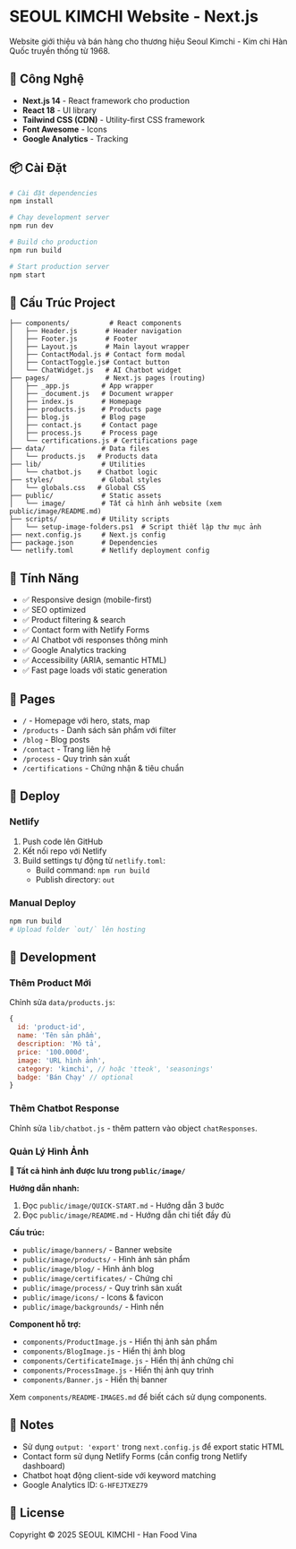 # SEOUL KIMCHI Website - Next.js

Website giới thiệu và bán hàng cho thương hiệu Seoul Kimchi - Kim chi Hàn Quốc truyền thống từ 1968.

## 🚀 Công Nghệ

- **Next.js 14** - React framework cho production
- **React 18** - UI library
- **Tailwind CSS (CDN)** - Utility-first CSS framework
- **Font Awesome** - Icons
- **Google Analytics** - Tracking

## 📦 Cài Đặt

```bash
# Cài đặt dependencies
npm install

# Chạy development server
npm run dev

# Build cho production
npm run build

# Start production server
npm start
```

## 📁 Cấu Trúc Project

```
├── components/          # React components
│   ├── Header.js       # Header navigation
│   ├── Footer.js       # Footer
│   ├── Layout.js       # Main layout wrapper
│   ├── ContactModal.js # Contact form modal
│   ├── ContactToggle.js# Contact button
│   └── ChatWidget.js   # AI Chatbot widget
├── pages/              # Next.js pages (routing)
│   ├── _app.js        # App wrapper
│   ├── _document.js   # Document wrapper
│   ├── index.js       # Homepage
│   ├── products.js    # Products page
│   ├── blog.js        # Blog page
│   ├── contact.js     # Contact page
│   ├── process.js     # Process page
│   └── certifications.js # Certifications page
├── data/              # Data files
│   └── products.js   # Products data
├── lib/               # Utilities
│   └── chatbot.js    # Chatbot logic
├── styles/            # Global styles
│   └── globals.css   # Global CSS
├── public/            # Static assets
│   └── image/         # Tất cả hình ảnh website (xem public/image/README.md)
├── scripts/           # Utility scripts
│   └── setup-image-folders.ps1  # Script thiết lập thư mục ảnh
├── next.config.js     # Next.js config
├── package.json       # Dependencies
└── netlify.toml       # Netlify deployment config
```

## 🎯 Tính Năng

- ✅ Responsive design (mobile-first)
- ✅ SEO optimized
- ✅ Product filtering & search
- ✅ Contact form with Netlify Forms
- ✅ AI Chatbot với responses thông minh
- ✅ Google Analytics tracking
- ✅ Accessibility (ARIA, semantic HTML)
- ✅ Fast page loads với static generation

## 📱 Pages

- `/` - Homepage với hero, stats, map
- `/products` - Danh sách sản phẩm với filter
- `/blog` - Blog posts
- `/contact` - Trang liên hệ
- `/process` - Quy trình sản xuất
- `/certifications` - Chứng nhận & tiêu chuẩn

## 🚢 Deploy

### Netlify

1. Push code lên GitHub
2. Kết nối repo với Netlify
3. Build settings tự động từ `netlify.toml`:
   - Build command: `npm run build`
   - Publish directory: `out`

### Manual Deploy

```bash
npm run build
# Upload folder `out/` lên hosting
```

## 🔧 Development

### Thêm Product Mới

Chỉnh sửa `data/products.js`:

```javascript
{
  id: 'product-id',
  name: 'Tên sản phẩm',
  description: 'Mô tả',
  price: '100.000đ',
  image: 'URL hình ảnh',
  category: 'kimchi', // hoặc 'tteok', 'seasonings'
  badge: 'Bán Chạy' // optional
}
```

### Thêm Chatbot Response

Chỉnh sửa `lib/chatbot.js` - thêm pattern vào object `chatResponses`.

### Quản Lý Hình Ảnh

**📸 Tất cả hình ảnh được lưu trong `public/image/`**

**Hướng dẫn nhanh:**
1. Đọc `public/image/QUICK-START.md` - Hướng dẫn 3 bước
2. Đọc `public/image/README.md` - Hướng dẫn chi tiết đầy đủ

**Cấu trúc:**
- `public/image/banners/` - Banner website
- `public/image/products/` - Hình ảnh sản phẩm
- `public/image/blog/` - Hình ảnh blog
- `public/image/certificates/` - Chứng chỉ
- `public/image/process/` - Quy trình sản xuất
- `public/image/icons/` - Icons & favicon
- `public/image/backgrounds/` - Hình nền

**Component hỗ trợ:**
- `components/ProductImage.js` - Hiển thị ảnh sản phẩm
- `components/BlogImage.js` - Hiển thị ảnh blog
- `components/CertificateImage.js` - Hiển thị ảnh chứng chỉ
- `components/ProcessImage.js` - Hiển thị ảnh quy trình
- `components/Banner.js` - Hiển thị banner

Xem `components/README-IMAGES.md` để biết cách sử dụng components.

## 📝 Notes

- Sử dụng `output: 'export'` trong `next.config.js` để export static HTML
- Contact form sử dụng Netlify Forms (cần config trong Netlify dashboard)
- Chatbot hoạt động client-side với keyword matching
- Google Analytics ID: `G-HFEJTXEZ79`

## 📄 License

Copyright © 2025 SEOUL KIMCHI - Han Food Vina
